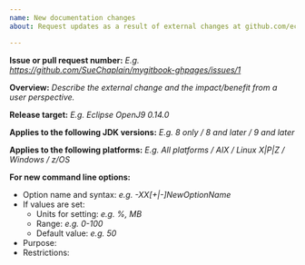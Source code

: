 ```yaml
---
name: New documentation changes
about: Request updates as a result of external changes at github.com/eclipse-openj9/openj9

---
```


**Issue or pull request number:**
*E.g. https://github.com/SueChaplain/mygitbook-ghpages/issues/1*

**Overview:**
*Describe the external change and the impact/benefit from a user perspective.*

**Release target:**
*E.g. Eclipse OpenJ9 0.14.0*

**Applies to the following JDK versions:**
*E.g. 8 only / 8 and later / 9 and later*

**Applies to the following platforms:**
*E.g. All platforms / AIX / Linux X|P|Z / Windows / z/OS*

**For new command line options:**

- Option name and syntax: *e.g. -XX[+|-]NewOptionName*
- If values are set:
	- Units for setting: *e.g. %, MB*
	- Range: *e.g. 0-100*
	- Default value: *e.g. 50*
- Purpose:
- Restrictions:
